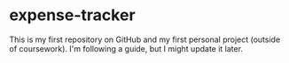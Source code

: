 # expense-tracker
This is my first repository on GitHub and my first personal project (outside of coursework). I'm following a guide, but I might update it later.
